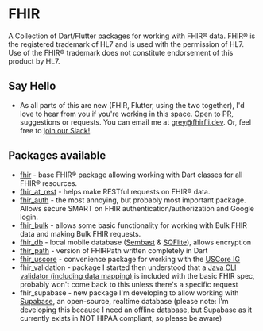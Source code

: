 # FHIR

A Collection of Dart/Flutter packages for working with FHIR® data. FHIR® is the registered trademark of HL7 and is used with the permission of HL7. Use of the FHIR® trademark does not constitute endorsement of this product by HL7.

## Say Hello

- As all parts of this are new (FHIR, Flutter, using the two together), I'd love to hear from you if you're working in this space. Open to PR, suggestions or requests. You can email me at <grey@fhirfli.dev>. Or, feel free to [join our Slack!](https://join.slack.com/t/fhir-fli/shared_invite/zt-ofv2cycm-9yjdMj8a~zXp7nDBeB_sNQ).

## Packages available

- [fhir](https://github.com/MayJuun/fhir/tree/main/fhir) - base FHIR® package allowing working with Dart classes for all FHIR® resources.
- [fhir_at_rest](https://github.com/MayJuun/fhir/tree/main/fhir_at_rest) - helps make RESTful requests on FHIR® data.
- [fhir_auth](https://github.com/MayJuun/fhir/tree/main/fhir_auth) - the most annoying, but probably most important package. Allows secure SMART on FHIR authentication/authorization and Google login.
- [fhir_bulk](https://github.com/MayJuun/fhir/tree/main/fhir_bulk) - allows some basic functionality for working with Bulk FHIR data and making Bulk FHIR requests.
- [fhir_db](https://github.com/MayJuun/fhir/tree/main/fhir_db) - local mobile database ([Sembast](https://pub.dev/packages/sembast) & [SQFlite](https://pub.dev/packages/sqflite)), allows encryption
- [fhir_path](https://github.com/MayJuun/fhir/tree/main/fhir_path) - version of FHIRPath written completely in Dart
- [fhir_uscore](https://github.com/MayJuun/fhir/tree/main/fhir_uscore) - convenience package for working with the [USCore IG](https://build.fhir.org/ig/HL7/US-Core/)
- fhir_validation - package I started then understood that a [Java CLI validator (including data mapping)](https://confluence.hl7.org/display/FHIR/Using+the+FHIR+Validator) is included with the basic FHIR spec, probably won't come back to this unless there's a specific request
- fhir_supabase - new package I'm developing to allow working with [Supabase](https://supabase.com/), an open-source, realtime database (please note: I'm developing this because I need an offline database, but Supabase as it currently exists in NOT HIPAA compliant, so please be aware)
